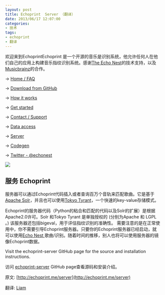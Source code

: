```yaml
---
layout: post
title: Echoprint  Server （翻译）
date: 2013/06/17 12:07:00
categories:
- 技术
tags:
- echoprint
- 翻译
---
```


欢迎来到EchoprintEchoprint 是一个开源的音乐是识别系统，他允许任何人在他们自己的应用上构建音乐指纹识别系统。感谢[The Echo Nest](http://the.echonest.com/)的技术支持，以及[Musicbrainz](http://musicbrainz.org/)的合作。

→ [Home / FAQ](http://blog.naaln.com/2013/06/echoprint-home-faq-translations)

→ [Download from GitHub](http://github.com/echonest/)

→ [How it works](http://blog.naaln.com/2013/06/echoprint-how-it-works-translation)

→ [Get started](http://blog.naaln.com/2013/06/echoprint-get-started-translate)

→ [Contact / Support](http://echoprint.me/contact)

→ [Data access](http://blog.naaln.com/2013/06/echoprint-data-access-translation)

→ [Server](http://blog.naaln.com/2013/06/echoprint-server-translation)

→ [Codegen](http://blog.naaln.com/2013/06/echoprint-codegen-translation)

→ [Twitter - @echonest](http://twitter.com/echonest)

![](http://pics.naaln.com/blog/2019-05-14-123230.jpg-basicBlog)

## 服务 Echoprint

服务器可以通过Echoprint代码插入或者查询百万个音轨来匹配歌曲。它是基于[Apache Solr](http://lucene.apache.org/solr/)，并且也可以使用[Tokyo Tyrant](http://fallabs.com/tokyotyrant/)，一个快速的key-value存储模式。

Echoprint的服务器代码（Python的粘合和匹配的代码以及Solr的扩展）是根据Apache2.0许可。Solr 和Tokyo Tyrant 是单独授权的 (分别为Apache 和 LGPL 。) 该服务器还包括bigeval，用于评估指纹识别的准确性。 需要注意的是在正常使用中，你不需要引导Echoprint服务器。只要你的Echoprint服务器已经启动，就可以使用[Echo Nest ](http://developer.echonest.com/docs/v4/song.html#identify)歌曲/识别。随着时间的推移，别人也将可以使用服务器的镜像Echoprint数据。

Visit the echoprint-server GitHub page for the source and installation instructions.

访问 [echoprint-server](https://github.com/echonest/echoprint-server) GitHub page查看源码和安装介绍。

原文: [http://echoprint.me/server](http://echoprint.me/server)

翻译: [Liam](http://blog.naaln.com/2013/06/echoprint-server-translation)
